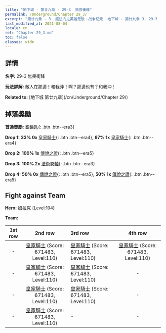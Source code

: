```yaml
---
title: "地下城 - 第廿九章 - 29-3  無畏衝鋒"
permalink: /Underground/Chapter 29_3/
excerpt: "第廿九章 - 3. 魔法门之英雄无敌：战争纪元  地下城 - 第廿九章_3. 29-3  無畏衝鋒"
last_modified_at: 2021-08-04
locale: cn
ref: "Chapter 29_3.md"
toc: false
classes: wide
---
```


## 詳情

 **名字:** 29-3  無畏衝鋒

 **玩法詳解:**       敵人在那邊！和我沖！啊？那邊也有？和我沖！

 **Related to:** [地下城 第廿九章](/cn/Underground/Chapter 29/)

## 掉落獎勵

 **首通獎勵:** [銀鑰匙](/cn/Items/con_693/){: .btn .btn--era3}

 **Drop 1:** **33% 0x** [皇家騎士](/cn/Items/unt_195/){: .btn .btn--era4}, **67% 1x** [皇家騎士](/cn/Items/unt_195/){: .btn .btn--era4}

 **Drop 2:** **100% 1x** [傳說之證](/cn/Items/mat_102/){: .btn .btn--era5}

 **Drop 3:** **100% 2x** [法術卷軸](/cn/Items/con_694/){: .btn .btn--era3}

 **Drop 4:** **50% 0x** [傳說之證](/cn/Items/mat_102/){: .btn .btn--era5}, **50% 1x** [傳說之證](/cn/Items/mat_102/){: .btn .btn--era5}


## Fight against Team
 **Hero:** [姆拉克](/cn/heroes/Mullich/) (Level:104)

 **Team:**


  | 1st row | 2nd row | 3rd row | 4th row |
  |:----:|:----:|:----|:----:|
  | - | [皇家騎士](/cn/units/Cavalier/) (Score: 671483, Level:110)  | [皇家騎士](/cn/units/Cavalier/) (Score: 671483, Level:110)  | [皇家騎士](/cn/units/Cavalier/) (Score: 671483, Level:110)  |
  | - | [皇家騎士](/cn/units/Cavalier/) (Score: 671483, Level:110)  | [皇家騎士](/cn/units/Cavalier/) (Score: 671483, Level:110)  | - |
  | - | [皇家騎士](/cn/units/Cavalier/) (Score: 671483, Level:110)  | [皇家騎士](/cn/units/Cavalier/) (Score: 671483, Level:110)  | - |
  | - | [皇家騎士](/cn/units/Cavalier/) (Score: 671483, Level:110)  | - | - |


